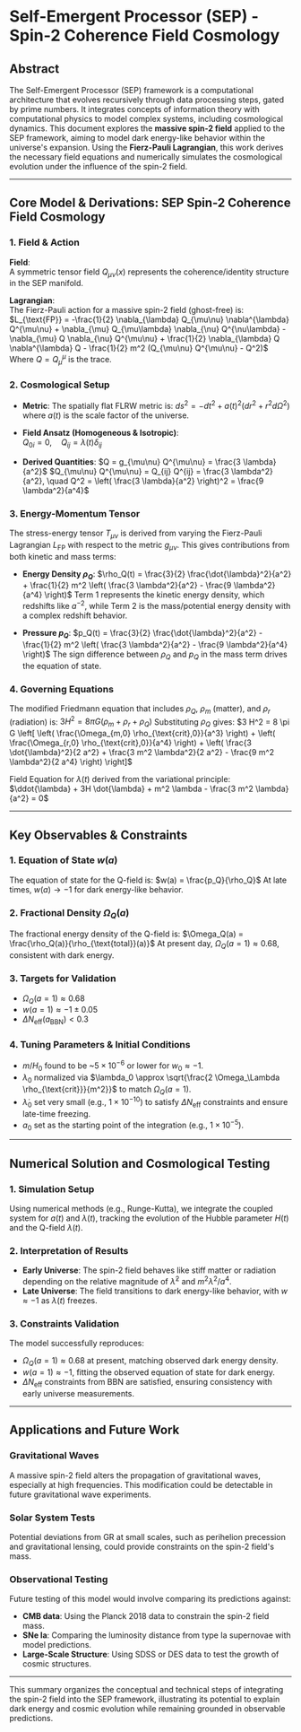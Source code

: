 # **Self-Emergent Processor (SEP) - Spin-2 Coherence Field Cosmology**

## **Abstract**

The Self-Emergent Processor (SEP) framework is a computational architecture that evolves recursively through data processing steps, gated by prime numbers. It integrates concepts of information theory with computational physics to model complex systems, including cosmological dynamics. This document explores the **massive spin-2 field** applied to the SEP framework, aiming to model dark energy-like behavior within the universe's expansion. Using the **Fierz-Pauli Lagrangian**, this work derives the necessary field equations and numerically simulates the cosmological evolution under the influence of the spin-2 field.

---

## **Core Model & Derivations: SEP Spin-2 Coherence Field Cosmology**

### **1. Field & Action**

**Field**:  
A symmetric tensor field $Q_{\mu\nu}(x)$ represents the coherence/identity structure in the SEP manifold.

**Lagrangian**:  
The Fierz-Pauli action for a massive spin-2 field (ghost-free) is:
$L_{\text{FP}} = -\frac{1}{2} \nabla_{\lambda} Q_{\mu\nu} \nabla^{\lambda} Q^{\mu\nu} + \nabla_{\mu} Q_{\mu\lambda} \nabla_{\nu} Q^{\nu\lambda} - \nabla_{\mu} Q \nabla_{\nu} Q^{\mu\nu} + \frac{1}{2} \nabla_{\lambda} Q \nabla^{\lambda} Q - \frac{1}{2} m^2 (Q_{\mu\nu} Q^{\mu\nu} - Q^2)$
Where $Q = Q_{\mu}^{\mu}$ is the trace.

### **2. Cosmological Setup**

- **Metric**: The spatially flat FLRW metric is:
  $ds^2 = -dt^2 + a(t)^2 \left( dr^2 + r^2 d\Omega^2 \right)$
  where $a(t)$ is the scale factor of the universe.

- **Field Ansatz (Homogeneous & Isotropic)**:  
  $Q_{0i} = 0, \quad Q_{ij} = \lambda(t) \delta_{ij}$

- **Derived Quantities**:
  $Q = g_{\mu\nu} Q^{\mu\nu} = \frac{3 \lambda}{a^2}$
  $Q_{\mu\nu} Q^{\mu\nu} = Q_{ij} Q^{ij} = \frac{3 \lambda^2}{a^2}, \quad Q^2 = \left( \frac{3 \lambda}{a^2} \right)^2 = \frac{9 \lambda^2}{a^4}$

### **3. Energy-Momentum Tensor**

The stress-energy tensor $T_{\mu\nu}$ is derived from varying the Fierz-Pauli Lagrangian $L_{\text{FP}}$ with respect to the metric $g_{\mu\nu}$. This gives contributions from both kinetic and mass terms:

- **Energy Density $\rho_Q$**:
  $\rho_Q(t) = \frac{3}{2} \frac{\dot{\lambda}^2}{a^2} + \frac{1}{2} m^2 \left( \frac{3 \lambda^2}{a^2} - \frac{9 \lambda^2}{a^4} \right)$
  Term 1 represents the kinetic energy density, which redshifts like $a^{-2}$, while Term 2 is the mass/potential energy density with a complex redshift behavior.

- **Pressure $p_Q$**:
  $p_Q(t) = \frac{3}{2} \frac{\dot{\lambda}^2}{a^2} - \frac{1}{2} m^2 \left( \frac{3 \lambda^2}{a^2} - \frac{9 \lambda^2}{a^4} \right)$
  The sign difference between $\rho_Q$ and $p_Q$ in the mass term drives the equation of state.

### **4. Governing Equations**

The modified Friedmann equation that includes $\rho_Q$, $\rho_m$ (matter), and $\rho_r$ (radiation) is:
$3 H^2 = 8 \pi G \left( \rho_m + \rho_r + \rho_Q \right)$
Substituting $\rho_Q$ gives:
$3 H^2 = 8 \pi G \left[ \left( \frac{\Omega_{m,0} \rho_{\text{crit},0}}{a^3} \right) + \left( \frac{\Omega_{r,0} \rho_{\text{crit},0}}{a^4} \right) + \left( \frac{3 \dot{\lambda}^2}{2 a^2} + \frac{3 m^2 \lambda^2}{2 a^2} - \frac{9 m^2 \lambda^2}{2 a^4} \right) \right]$

Field Equation for $\lambda(t)$ derived from the variational principle:
$\ddot{\lambda} + 3H \dot{\lambda} + m^2 \lambda - \frac{3 m^2 \lambda}{a^2} = 0$

---

## **Key Observables & Constraints**

### **1. Equation of State $w(a)$**

The equation of state for the Q-field is:
$w(a) = \frac{p_Q}{\rho_Q}$
At late times, $w(a) \to -1$ for dark energy-like behavior.

### **2. Fractional Density $\Omega_Q(a)$**

The fractional energy density of the Q-field is:
$\Omega_Q(a) = \frac{\rho_Q(a)}{\rho_{\text{total}}(a)}$
At present day, $\Omega_Q(a=1) \approx 0.68$, consistent with dark energy.

### **3. Targets for Validation**

- $\Omega_Q(a=1) \approx 0.68$
- $w(a=1) \approx -1 \pm 0.05$
- $\Delta N_{\text{eff}}(a_{\text{BBN}}) < 0.3$

### **4. Tuning Parameters & Initial Conditions**

- $m/H_0$ found to be ~$5 \times 10^{-6}$ or lower for $w_0 \approx -1$.
- $\lambda_0$ normalized via $\lambda_0 \approx \sqrt{\frac{2 \Omega_\Lambda \rho_{\text{crit}}}{m^2}}$ to match $\Omega_Q(a=1)$.
- $\dot{\lambda}_0$ set very small (e.g., $1 \times 10^{-10}$) to satisfy $\Delta N_{\text{eff}}$ constraints and ensure late-time freezing.
- $a_0$ set as the starting point of the integration (e.g., $1 \times 10^{-5}$).

---

## **Numerical Solution and Cosmological Testing**

### **1. Simulation Setup**

Using numerical methods (e.g., Runge-Kutta), we integrate the coupled system for $a(t)$ and $\lambda(t)$, tracking the evolution of the Hubble parameter $H(t)$ and the Q-field $\lambda(t)$.

### **2. Interpretation of Results**

- **Early Universe**: The spin-2 field behaves like stiff matter or radiation depending on the relative magnitude of $\dot{\lambda}^2$ and $m^2 \lambda^2 / a^4$.
- **Late Universe**: The field transitions to dark energy-like behavior, with $w \approx -1$ as $\lambda(t)$ freezes.

### **3. Constraints Validation**

The model successfully reproduces:

- $\Omega_Q(a=1) \approx 0.68$ at present, matching observed dark energy density.
- $w(a=1) \approx -1$, fitting the observed equation of state for dark energy.
- $\Delta N_{\text{eff}}$ constraints from BBN are satisfied, ensuring consistency with early universe measurements.

---

## **Applications and Future Work**

### **Gravitational Waves**  
A massive spin-2 field alters the propagation of gravitational waves, especially at high frequencies. This modification could be detectable in future gravitational wave experiments.

### **Solar System Tests**  
Potential deviations from GR at small scales, such as perihelion precession and gravitational lensing, could provide constraints on the spin-2 field's mass.

### **Observational Testing**  
Future testing of this model would involve comparing its predictions against:

- **CMB data**: Using the Planck 2018 data to constrain the spin-2 field mass.
- **SNe Ia**: Comparing the luminosity distance from type Ia supernovae with model predictions.
- **Large-Scale Structure**: Using SDSS or DES data to test the growth of cosmic structures.

---

This summary organizes the conceptual and technical steps of integrating the spin-2 field into the SEP framework, illustrating its potential to explain dark energy and cosmic evolution while remaining grounded in observable predictions. 
